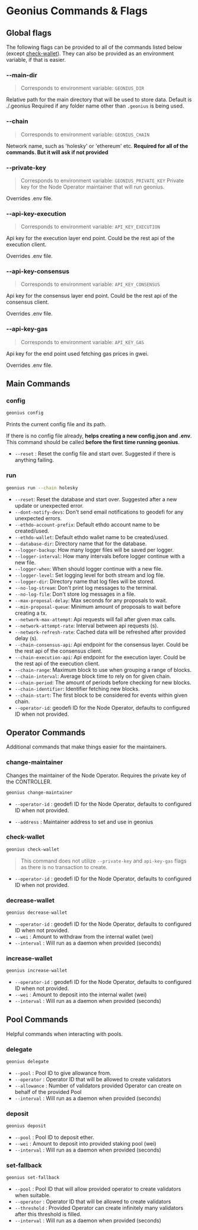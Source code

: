 # Geonius Commands & Flags

## Global flags

The following flags can be provided to all of the commands listed below (except [check-wallet](#check-wallet)). They can also be provided as an environment variable, if that is easier.

### --main-dir

> Corresponds to environment variable: `GEONIUS_DIR`

Relative path for the main directory that will be used to store data. Default is ./.geonius
Required if any folder name other than `.geonius` is being used.

### --chain

> Corresponds to environment variable: `GEONIUS_CHAIN`

Network name, such as 'holesky' or 'ethereum' etc.
**Required for all of the commands. But it will ask if not provided**

### --private-key

> Corresponds to environment variable: `GEONIUS_PRIVATE_KEY`
Private key for the Node Operator maintainer that will run geonius.

Overrides .env file.

### --api-key-execution

> Corresponds to environment variable: `API_KEY_EXECUTION`

Api key for the execution layer end point. Could be the rest api of the execution client.

Overrides .env file.

### --api-key-consensus
  
> Corresponds to environment variable: `API_KEY_CONSENSUS`

Api key for the consensus layer end point. Could be the rest api of the consensus client.

Overrides .env file.

### --api-key-gas

> Corresponds to environment variable: `API_KEY_GAS`

Api key for the end point used fetching gas prices in gwei.

Overrides .env file.

## Main Commands

### config

```bash
geonius config
```

Prints the current config file and its path.

If there is no config file already, **helps creating a new config.json and .env**.
This command should be called **before the first time running geonius**.

- `--reset` : Reset the config file and start over. Suggested if there is anything failing.

### run

```bash
geonius run --chain holesky
```

- `--reset`: Reset the database and start over. Suggested after a new update or unexpected error.
- `--dont-notify-devs`: Don't send email notifications to geodefi for any unexpected errors.
- `--ethdo-account-prefix`: Default ethdo account name to be created/used.
- `--ethdo-wallet`: Default ethdo wallet name to be  created/used.
- `--database-dir`: Directory name that for the database.
- `--logger-backup`: How many logger files will be saved per  logger.
- `--logger-interval`: How many intervals before logger continue with a new file.
- `--logger-when`: When should logger continue with a new file.
- `--logger-level`: Set logging level for both stream and log file.
- `--logger-dir`: Directory name that log files will be stored.
- `--no-log-stream`: Don't print log messages to the terminal.
- `--no-log-file`: Don't store log messages in a file.
- `--max-proposal-delay`: Max seconds for any proposals to wait.
- `--min-proposal-queue`: Minimum amount of proposals to wait before creating a tx.
- `--network-max-attempt`: Api requests will fail after given max calls.
- `--network-attempt-rate`: Interval between api requests (s).
- `--network-refresh-rate`: Cached data will be refreshed after provided delay (s).
- `--chain-consensus-api`: Api endpoint for the consensus layer. Could be the rest api of the consensus client.
- `--chain-execution-api`: Api endpoint for the execution layer. Could be the rest api of the execution client.
- `--chain-range`: Maximum block to use when grouping a range of blocks.
- `--chain-interval`: Average block time to rely on for given chain.
- `--chain-period`: The amount of periods before checking for new blocks.
- `--chain-identifier`:  Identifier fetching new blocks.
- `--chain-start`: The first block to be considered for events within given chain.
- `--operator-id`: geodefi ID for the Node Operator, defaults to configured ID when not provided.

## Operator Commands

Additional commands that make things easier for the maintainers.

### change-maintainer

Changes the maintainer of the Node Operator. Requires the private key of the CONTROLLER.

```bash
geonius change-maintainer
```

- `--operator-id` : geodefi ID for the Node Operator, defaults to configured ID when not provided.

- `--address` :  Maintainer address to set and use in geonius

### check-wallet

```bash
geonius check-wallet
```

> This command does not utilize `--private-key` and `api-key-gas` flags as there is no transaction to create.

- `--operator-id` : geodefi ID for the Node Operator, defaults to configured ID when not provided.

### decrease-wallet

```bash
geonius decrease-wallet
```

- `--operator-id` : geodefi ID for the Node Operator, defaults to configured ID when not provided.
- `--wei` : Amount to withdraw from the internal wallet (wei)
- `--interval` : Will run as a daemon when provided (seconds)

### increase-wallet

```bash
geonius increase-wallet
```

- `--operator-id` : geodefi ID for the Node Operator, defaults to configured ID when not provided.
- `--wei` : Amount to deposit into the internal wallet (wei)
- `--interval` : Will run as a daemon when provided (seconds)

## Pool Commands

Helpful commands when interacting with pools.

### delegate

```bash
geonius delegate
```

- `--pool` : Pool ID to give allowance from.  
- `--operator` : Operator ID that will be allowed to create validators  
- `--allowance` : Number of validators provided Operator can create on behalf of the provided Pool
- `--interval` : Will run as a daemon when provided (seconds)

### deposit

```bash
geonius deposit
```

- `--pool` : Pool ID to deposit ether.  
- `--wei` : Amount to deposit into provided staking pool (wei)  
- `--interval` : Will run as a daemon when provided (seconds)

### set-fallback

```bash
geonius set-fallback
```

- `--pool` : Pool ID that will allow provided operator to create validators when suitable.  
- `--operator` : Operator ID that will be allowed to create validators  
- `--threshold` : Provided Operator can create infinitely many validators after this threshold is filled.
- `--interval` : Will run as a daemon when provided (seconds)

